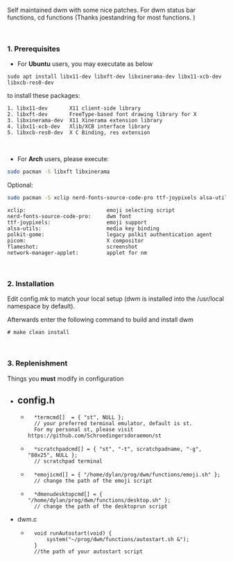 Self maintained dwm with some nice patches. For dwm status bar functions, cd functions (Thanks joestandring for most functions. )

<br>

### 1. Prerequisites

- For **Ubuntu** users, you may executate as below
```linux
sudo apt install libx11-dev libxft-dev libxinerama-dev libx11-xcb-dev libxcb-res0-dev
```
to install these packages:

    1. libx11-dev       X11 client-side library
    2. libxft-dev       FreeType-based font drawing library for X
    3. libxinerama-dev  X11 Xinerama extension library
    4. libx11-xcb-dev   Xlib/XCB interface library
    5. libxcb-res0-dev  X C Binding, res extension

<br>

- For **Arch** users, please execute:
```bash
sudo pacman -S libxft libxinerama
```
Optional:
```bash
sudo pacman -S xclip nerd-fonts-source-code-pro ttf-joypixels alsa-utils polkit-gnome flameshot network-manager-applet
```
```
xclip:                          emoji selecting script
nerd-fonts-source-code-pro:     dwm font
ttf-joypixels:                  emoji support
alsa-utils:                     media key binding
polkit-gome:                    legacy polkit authentication agent
picom:                          X compositor
flameshot:                      screenshot
network-manager-applet:         applet for nm
```

<br>

### 2. Installation

Edit config.mk to match your local setup (dwm is installed into
the /usr/local namespace by default).

Afterwards enter the following command to build and install dwm

    # make clean install

<br>


### 3. Replenishment

Things you **must** modify in configuration

- config.h
    -
    -       *termcmd[]  = { "st", NULL };
            // your preferred terminal emulator, default is st.
            For my personal st, please visit https://github.com/Schroedingersdoraemon/st
    -       *scratchpadcmd[] = { "st", "-t", scratchpadname, "-g", "80x25", NULL };
            // scratchpad terminal
    -       *emojicmd[] = { "/home/dylan/prog/dwm/functions/emoji.sh" };
            // change the path of the emoji script
    -       *dmenudesktopcmd[] = { "/home/dylan/prog/dwm/functions/desktop.sh" };
            // change the path of the desktoprun script

- dwm.c
    -       void runAutostart(void) {
	            system("~/prog/dwm/functions/autostart.sh &");
            }
            //the path of your autostart script
